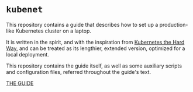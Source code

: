 # `kubenet`

This repository contains a guide that
describes how to set up a production-like Kubernetes cluster on a laptop.

It is written in the spirit, and with the inspiration from
[Kubernetes the Hard Way](https://github.com/kelseyhightower/kubernetes-the-hard-way), and can be treated as its
lengthier, extended version, optimized for a local deployment.

This repository contains the guide itself, as well as some auxiliary scripts and
configuration files, referred throughout the guide's text.

[THE GUIDE](docs/01_Introduction.md)
